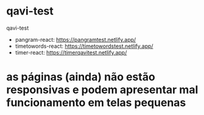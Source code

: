 # qavi-test 

qavi-test

- pangram-react: https://pangramtest.netlify.app/
- timetowords-react: https://timetowordstest.netlify.app/
- timer-react: https://timerqavitest.netlify.app/

# as páginas (ainda) não estão responsivas e podem apresentar mal funcionamento em telas pequenas
